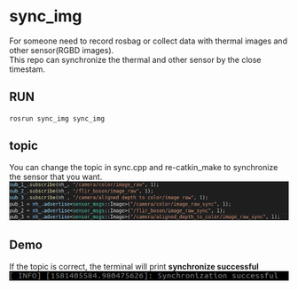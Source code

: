 # sync_img
For someone need to record rosbag or collect data with thermal images and other sensor(RGBD images).  
This repo can synchronize the thermal and other sensor by the close timestam.

## RUN
```
rosrun sync_img sync_img
```

## topic
You can change the topic in sync.cpp and re-catkin_make to synchronize the sensor that you want.
![sync_topic](../../../figures/sync_topic.png) 

## Demo
If the topic is correct, the terminal will print **synchronize successful**
![sync](../../../figures/sync.png) 